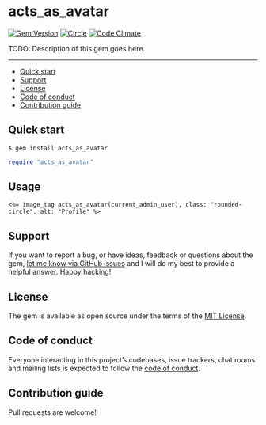 # acts_as_avatar

[![Gem Version](https://badge.fury.io/rb/acts_as_avatar.svg)](https://rubygems.org/gems/acts_as_avatar)
[![Circle](https://circleci.com/gh/hfpp2012/acts_as_avatar/tree/main.svg?style=shield)](https://app.circleci.com/pipelines/github/hfpp2012/acts_as_avatar?branch=main)
[![Code Climate](https://codeclimate.com/github/hfpp2012/acts_as_avatar/badges/gpa.svg)](https://codeclimate.com/github/hfpp2012/acts_as_avatar)

TODO: Description of this gem goes here.

---

- [Quick start](#quick-start)
- [Support](#support)
- [License](#license)
- [Code of conduct](#code-of-conduct)
- [Contribution guide](#contribution-guide)

## Quick start

```
$ gem install acts_as_avatar
```

```ruby
require "acts_as_avatar"
```

## Usage

```
<%= image_tag acts_as_avatar(current_admin_user), class: "rounded-circle", alt: "Profile" %>
```

## Support

If you want to report a bug, or have ideas, feedback or questions about the gem, [let me know via GitHub issues](https://github.com/hfpp2012/acts_as_avatar/issues/new) and I will do my best to provide a helpful answer. Happy hacking!

## License

The gem is available as open source under the terms of the [MIT License](LICENSE.txt).

## Code of conduct

Everyone interacting in this project’s codebases, issue trackers, chat rooms and mailing lists is expected to follow the [code of conduct](CODE_OF_CONDUCT.md).

## Contribution guide

Pull requests are welcome!
